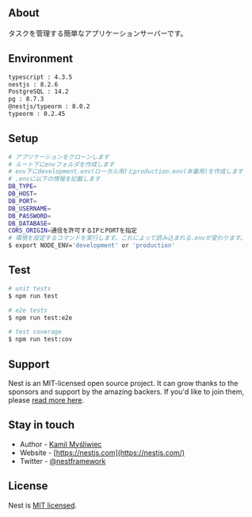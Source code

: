 ## About
タスクを管理する簡単なアプリケーションサーバーです。


## Environment

```bash
typescript : 4.3.5
nestjs : 8.2.6
PostgreSQL : 14.2  
pg : 8.7.3  
@nestjs/typeorm : 8.0.2  
typeorm : 0.2.45  
```

## Setup

```bash
# アプリケーションをクローンします
# ルート下にenvフォルダを作成します
# env下にdevelopment.env(ローカル用)とproduction.env(本番用)を作成します
# .envに以下の情報を記載します
DB_TYPE=
DB_HOST=
DB_PORT=
DB_USERNAME=
DB_PASSWORD=
DB_DATABASE=
CORS_ORIGIN=通信を許可するIPとPORTを指定
# 環境を設定するコマンドを実行します。これによって読み込まれる.envが変わります。
$ export NODE_ENV='development' or 'production'
```

## Test

```bash
# unit tests
$ npm run test

# e2e tests
$ npm run test:e2e

# test coverage
$ npm run test:cov
```

## Support

Nest is an MIT-licensed open source project. It can grow thanks to the sponsors and support by the amazing backers. If you'd like to join them, please [read more here](https://docs.nestjs.com/support).

## Stay in touch

- Author - [Kamil Myśliwiec](https://kamilmysliwiec.com)
- Website - [https://nestjs.com](https://nestjs.com/)
- Twitter - [@nestframework](https://twitter.com/nestframework)

## License

Nest is [MIT licensed](LICENSE).
